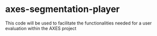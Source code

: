 # axes-segmentation-player
This code will be used to facilitate the functionalities needed for a user evaluation within the AXES project
